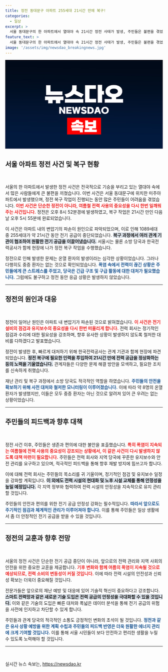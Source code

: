 ```yaml
---
title: 정전 동대문구 아파트 255세대 21시간 만에 복구!
categories:
  - 일상
excerpt: >
  서울 동대문구의 한 아파트에서 열대야 속 21시간 정전 사태가 발생, 주민들은 불편을 겪었다. 변압기 파손이 원인으로 알려졌으며, 폭염 속 8명의 온열 환자가 발생했다. 이 여름, 전기 없는 밤의 공포가 현실로!
feature_text: >
  서울 동대문구의 한 아파트에서 열대야 속 21시간 정전 사태가 발생, 주민들은 불편을 겪었다. 변압기 파손이 원인으로 알려졌으며, 폭염 속 8명의 온열 환자가 발생했다. 이 여름, 전기 없는 밤의 공포가 현실로!
image: '/assets/img/newsdao_breakingnews.jpg'
---
```


<p><img src="/assets/img/newsdao_breakingnews.jpg" alt="bookingtag 속보" /></p>

<h2 data-ke-size="size26">서울 아파트 정전 사건 및 복구 현황</h2>

<p data-ke-size="size16">&nbsp;</p>

<p>서울의 한 아파트에서 발생한 정전 사건은 전국적으로 기승을 부리고 있는 열대야 속에서 많은 사람들에게 큰 불편을 끼쳤습니다. 이번 사건은 서울 동대문구에 위치한 미주아파트에서 발생했으며, 정전 복구 작업이 진행되는 동안 많은 주민들이 어려움을 겪었습니다. <b><span style="color: #ee2323;">이번 사건은 단순한 정전이 아니라, 여름철 전력 사용의 중요성을 다시 한번 일깨워주는 사건입니다.</span></b> 정전은 오후 8시 52분경에 발생하였고, 복구 작업은 21시간 만인 다음 날 오후 5시 55분에 완료되었습니다.</p>

<p>이 사건은 아파트 내의 변압기의 파손이 원인으로 파악되었으며, 이로 인해 1089세대 중 255세대가 약 21시간 동안 전기 공급이 중단되었습니다. <b><span style="background-color: #21538527;">복구 과정에서 여러 관계 기관이 협조하여 원활한 전기 공급을 이끌어냈습니다.</span></b> 서울시는 물론 소방 당국과 한국전력공사가 함께 현장에 나가 정전 복구 작업을 수행했습니다.</p>

<p>정전으로 인해 발생한 문제는 온열 환자의 발생이라는 심각한 상황이었습니다. 그러나 다행히도 중증 환자는 없는 것으로 확인되었습니다. <b><span style="color: #1a5490;">폭염 속에서 전력이 끊긴 상황은 주민들에게 큰 스트레스를 주었고, 당국은 긴급 구조 및 구급 활동에 대한 대처가 필요했습니다.</span></b> 그럼에도 불구하고 정전 동안 응급 상황은 발생하지 않았습니다.</p>

<hr>

<h2 data-ke-size="size26">정전의 원인과 대응</h2>

<p data-ke-size="size16">&nbsp;</p>

<p>정전이 일어난 원인은 아파트 내 변압기가 파손된 것으로 밝혀졌습니다. <b><span style="color: #ee2323;">이 사건은 전기 설비의 점검과 유지보수의 중요성을 다시 한번 떠올리게 합니다.</span></b> 전력 회사는 정기적인 점검과 수리에 대한 필요성을 강조하며, 향후 유사한 상황이 발생하지 않도록 철저한 대비를 다하겠다고 발표했습니다.</p>

<p>정전이 발생한 후, 빠르게 대처하기 위해 한국전력공사는 관계 기관과 함께 현장에 파견되었습니다. <b><span style="background-color: #21538527;">정전 복구에 필요한 인력을 투입하여 21시간 만에 전력 공급을 정상화하는 등의 노력을 기울였습니다.</span></b> 관계자들은 다양한 문제 해결 방안을 모색하고, 필요한 조치를 신속하게 취했습니다.</p>

<p>재난 관리 및 복구 과정에서 소방 당국도 적극적인 역할을 하였습니다. <b><span style="color: #1a5490;">주민들의 안전을 확보하기 위해 사전 대처와 철저한 모니터링이 이루어졌습니다.</span></b> 이에 따라 약 8명의 온열 환자가 발생했지만, 이들은 모두 중증 환자는 아닌 것으로 알려져 있어 큰 우려는 없는 상황이었습니다.</p>

<hr>

<h2 data-ke-size="size26">주민들의 피드백과 향후 대책</h2>

<p data-ke-size="size16">&nbsp;</p>

<p>정전 사건 이후, 주민들은 생존과 편의에 대한 불안을 표출했습니다. <b><span style="color: #ee2323;">특히 폭염이 지속되는 여름철에 전력 사용의 중요성이 강조되는 상황에서, 이 같은 사건이 다시 발생하지 않도록 대책 마련이 필요합니다.</span></b> 주민들은 전력 회사와 지역 당국에 꾸준한 유지보수와 안전 관리를 요구하고 있으며, 적극적인 피드백을 통해 향후 재발 방지에 힘쓰고자 합니다.</p>

<p>이에 대해 전력 회사는 주민들의 목소리를 귀 기울이며, 정기적인 점검 및 유지보수 일정을 강화할 계획입니다. <b><span style="background-color: #21538527;">이 외에도 전력 시설의 현대화 및 노후 시설 교체를 통해 안정성을 높일 예정입니다.</span></b> 각 지역 정부와 협력하여 전력 시설의 안정성을 지속적으로 유지 관리할 것입니다.</p>

<p>주민들의 안전과 편의를 위한 전기 공급 안정성 강화는 필수적입니다. <b><span style="color: #1a5490;">따라서 앞으로도 주기적인 점검과 체계적인 관리가 이루어져야 합니다.</span></b> 이를 통해 주민들은 일상 생활에서 좀 더 안정적인 전기 공급을 받을 수 있을 것입니다.</p>

<hr>

<h2 data-ke-size="size26">정전의 교훈과 향후 전망</h2>

<p data-ke-size="size16">&nbsp;</p>

<p>서울의 정전 사건은 단순한 전기 공급 중단이 아니라, 앞으로의 전력 관리와 지역 사회의 안전을 위한 중요한 교훈을 제공합니다. <b><span style="color: #ee2323;">기후 변화와 함께 여름의 폭염이 지속될 것으로 예상되므로, 전력 소비의 변동성이 커질 것입니다.</span></b> 이에 따라 전력 시설의 안전성과 신뢰성 확보는 더욱더 중요해질 것입니다.</p>

<p>전문가들은 앞으로의 재난 예방 및 대응에 있어 기술적 혁신이 중요하다고 강조합니다. <b><span style="background-color: #21538527;">스마트 전력망과 같은 새로운 기술 도입은 전력 공급의 안정성을 극대화할 수 있을 것입니다.</span></b> 이와 같은 기술의 도입은 빠른 대처와 폭넓은 데이터 분석을 통해 전기 공급의 위험을 사전에 인지하고 차단할 수 있게 합니다.</p>

<p>주민들과 관계 당국의 적극적인 소통도 긍정적인 변화의 초석이 될 것입니다. <b><span style="color: #1a5490;">정전과 같은 유사 상황 예방을 위한 계획 수립과 주민들의 피드백 반영은 더욱 원활한 에너지 관리에 크게 기여할 것입니다.</span></b> 이를 통해 서울 시민들이 보다 안전하고 편리한 생활을 누릴 수 있도록 노력해야 할 것입니다.</p>

<hr>

<p data-ke-size="size16">&nbsp;</p>
실시간 뉴스 속보는, <a href="https://newsdao.kr" rel="dofollow">https://newsdao.kr</a>


